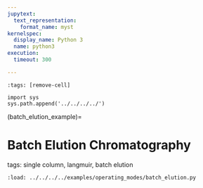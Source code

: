 ```yaml
---
jupytext:
  text_representation:
    format_name: myst
kernelspec:
  display_name: Python 3
  name: python3
execution:
  timeout: 300

---
```


```{code-cell} ipython3
:tags: [remove-cell]

import sys
sys.path.append('../../../../')
```
(batch_elution_example)=
# Batch Elution Chromatography
tags: single column, langmuir, batch elution

```{code-cell} ipython3
:load: ../../../../examples/operating_modes/batch_elution.py

```

